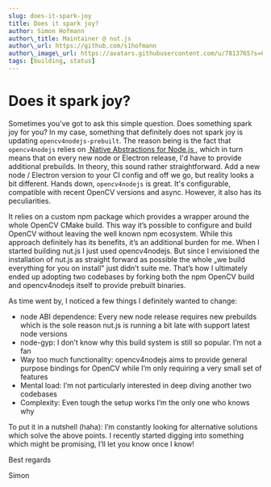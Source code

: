 ```yaml
---
slug: does-it-spark-joy
title: Does it spark joy?
author: Simon Hofmann
author\_title: Maintainer @ nut.js
author\_url: https://github.com/s1hofmann
author\_image\_url: https://avatars.githubusercontent.com/u/7813765?s=60&v=4
tags: [building, status]
---
```


# Does it spark joy?

Sometimes you've got to ask this simple question. Does something spark joy for you?
In my case, something that definitely does not spark joy is updating `opencv4nodejs-prebuilt`. The reason being is the fact that `opencv4nodejs` relies on [ Native Abstractions for Node.js ](https://github.com/nodejs/nan "Native Abstractions for Node.js"), which in turn means that on every new node or Electron release, I'd have to provide additional prebuilds.
In theory, this sound rather straightforward. Add a new node / Electron version to your CI config and off we go, but reality looks a bit different.
Hands down, `opencv4nodejs` is great. It's configurable, compatible with recent OpenCV versions and async. However, it also has its peculiarities. 

It relies on a custom npm package which provides a wrapper around the whole OpenCV CMake build. This way it’s possible to configure and build OpenCV without leaving the well known npm ecosystem. While this approach definitely has its benefits, it’s an additional burden for me. When I started building nut.js I just used opencv4nodejs. But since I envisioned the installation of nut.js as straight forward as possible the whole „we build everything for you on install" just didn’t suite me. 
That’s how I ultimately ended up adopting two codebases by forking both the npm OpenCV build and opencv4nodejs itself to provide prebuilt binaries.

As time went by, I noticed a few things I definitely wanted to change:

- node ABI dependence: Every new node release requires new prebuilds which is the sole reason nut.js is running a bit late with support latest node versions 
- node-gyp: I don’t know why this build system is still so popular. I’m not a fan
- Way too much functionality: opencv4nodejs aims to provide general purpose bindings for OpenCV while I’m only requiring a very small set of features 
- Mental load: I’m not particularly interested in deep diving another two codebases
- Complexity: Even tough the setup works I’m the only one who knows why

To put it in a nutshell (haha): I’m constantly looking for alternative solutions which solve the above points. I recently started digging into something which might be promising, I’ll let you know once I know!

Best regards 

Simon